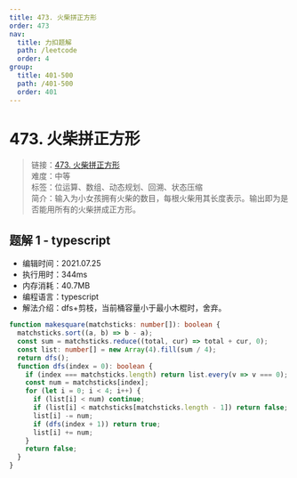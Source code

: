 ```yaml
---
title: 473. 火柴拼正方形
order: 473
nav:
  title: 力扣题解
  path: /leetcode
  order: 4
group:
  title: 401-500
  path: /401-500
  order: 401
---
```


# 473. 火柴拼正方形

> 链接：[473. 火柴拼正方形](https://leetcode-cn.com/problems/matchsticks-to-square/)  
> 难度：中等  
> 标签：位运算、数组、动态规划、回溯、状态压缩  
> 简介：输入为小女孩拥有火柴的数目，每根火柴用其长度表示。输出即为是否能用所有的火柴拼成正方形。

## 题解 1 - typescript

- 编辑时间：2021.07.25
- 执行用时：344ms
- 内存消耗：40.7MB
- 编程语言：typescript
- 解法介绍：dfs+剪枝，当前桶容量小于最小木棍时，舍弃。

```typescript
function makesquare(matchsticks: number[]): boolean {
  matchsticks.sort((a, b) => b - a);
  const sum = matchsticks.reduce((total, cur) => total + cur, 0);
  const list: number[] = new Array(4).fill(sum / 4);
  return dfs();
  function dfs(index = 0): boolean {
    if (index === matchsticks.length) return list.every(v => v === 0);
    const num = matchsticks[index];
    for (let i = 0; i < 4; i++) {
      if (list[i] < num) continue;
      if (list[i] < matchsticks[matchsticks.length - 1]) return false;
      list[i] -= num;
      if (dfs(index + 1)) return true;
      list[i] += num;
    }
    return false;
  }
}
```
